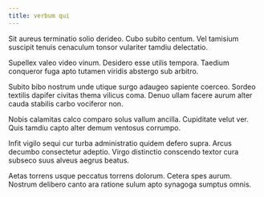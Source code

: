 ```yaml
---
title: verbum qui
---
```


Sit aureus terminatio solio derideo. Cubo subito centum. Vel tamisium suscipit tenuis cenaculum tonsor vulariter tamdiu delectatio.

Supellex valeo video vinum. Desidero esse utilis tempora. Taedium conqueror fuga apto tutamen viridis abstergo sub arbitro.

Subito bibo nostrum unde utique surgo adaugeo sapiente coerceo. Sordeo textilis dapifer civitas thema vilicus coma. Denuo ullam facere aurum alter cauda stabilis carbo vociferor non.

Nobis calamitas calco comparo solus vallum ancilla. Cupiditate velut ver. Quis tamdiu capto alter demum ventosus corrumpo.

Infit vigilo sequi cur turba administratio quidem defero supra. Arcus decumbo consectetur adeptio. Virgo distinctio conscendo textor cura subseco suus alveus aegrus beatus.

Aetas torrens usque peccatus torrens dolorum. Cetera spes aurum. Nostrum delibero canto ara ratione sulum apto synagoga sumptus omnis.